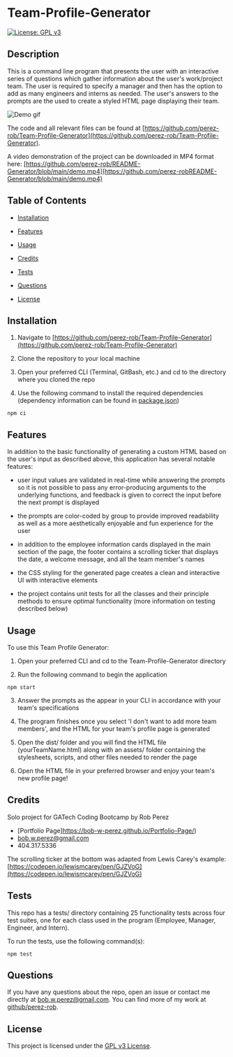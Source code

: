 # Team-Profile-Generator

[![License: GPL v3](https://img.shields.io/badge/License-GPLv3-blue.svg)](https://www.gnu.org/licenses/gpl-3.0)  



## Description

This is a command line program that presents the user with an interactive series of questions which gather information about the user's work/project team. The user is required to specify a manager and then has the option to add as many engineers and interns as needed. The user's answers to the prompts are the used to create a styled HTML page displaying their team. 

![Demo gif](./dist/assets/images/demo.gif)


The code and all relevant files can be found at [https://github.com/perez-rob/Team-Profile-Generator](https://github.com/perez-rob/Team-Profile-Generator). 

A video demonstration of the project can be downloaded in MP4 format here: [https://github.com/perez-rob/README-Generator/blob/main/demo.mp4](https://github.com/perez-robREADME-Generator/blob/main/demo.mp4)

## Table of Contents

- [Installation](#installation)

- [Features](#features)

- [Usage](#usage)

- [Credits](#credits)

- [Tests](#tests)

- [Questions](#questions)

- [License](#license)  



## Installation

1) Navigate to [https://github.com/perez-rob/Team-Profile-Generator](https://github.com/perez-rob/Team-Profile-Generator)

2) Clone the repository to your local machine

3) Open your preferred CLI (Terminal, GitBash, etc.) and cd to the directory where you cloned the repo

4) Use the following command to install the required dependencies (dependency information can be found in [package.json](./package.json))
```
npm ci
```  

## Features  
In addition to the basic functionality of generating a custom HTML based on the user's input as described above, this application has several notable features:

- user input values are validated in real-time while answering the prompts so it is not possible to pass any error-producing arguments to the underlying functions, and feedback is given to correct the input before the next prompt is displayed

- the prompts are color-coded by group to provide improved readability as well as a more aesthetically enjoyable and fun experience for the user

- in addition to the employee information cards displayed in the main section of the page, the footer contains a scrolling ticker that displays the date, a welcome message, and all the team member's names

- the CSS styling for the generated page creates a clean and interactive UI with interactive elements

- the project contains unit tests for all the classes and their principle methods to ensure optimal functionality (more information on testing described below)

## Usage

To use this Team Profile Generator:

1) Open your preferred CLI and cd to the Team-Profile-Generator directory

2) Run the following command to begin the application
```
npm start
```
3) Answer the prompts as the appear in your CLI in accordance with your team's specifications

4) The program finishes once you select 'I don't want to add more team members', and the HTML for your team's profile page is generated

5) Open the dist/ folder and you will find the HTML file (yourTeamName.html) along with an assets/ folder containing the stylesheets, scripts, and other files needed to render the page

6) Open the HTML file in your preferred browser and enjoy your team's new profile page!


## Credits

Solo project for GATech Coding Bootcamp
by Rob Perez
- [Portfolio Page]https://bob-w-perez.github.io/Portfolio-Page/)
- bob.w.perez@gmail.com
- 404.317.5336

The scrolling ticker at the bottom was adapted from Lewis Carey's example:
[https://codepen.io/lewismcarey/pen/GJZVoG](https://codepen.io/lewismcarey/pen/GJZVoG)
  
## Tests

This repo has a tests/ directory containing 25 functionality tests across four test suites, one for each class used in the program (Employee, Manager, Engineer, and Intern).

To run the tests, use the following command(s):

```
npm test
```  

## Questions

If you have any questions about the repo, open an issue or contact me directly at bob.w.perez@gmail.com. You can find more of my work at [github/perez-rob](https://github.com/perez-rob).  


## License

This project is licensed under the [GPL v3 License](https://www.gnu.org/licenses/gpl-3.0). 

